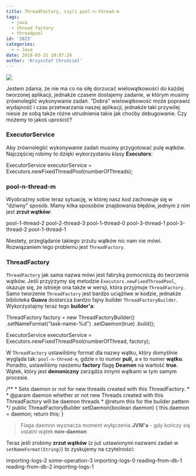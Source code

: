 ```yaml
---
title: ThreadFactory, czyli pool-n-thread-m
tags:
  - java
  - thread factory
  - threadpool
id: '2823'
categories:
  - - Java
date: 2018-03-31 10:07:24
author: 'Krzysztof Chruściel'
---
```


![](http://codecouple.pl/wp-content/uploads/2017/02/java-logo.png)

Jestem zdania, że nie ma co na siłę dorzucać wielowątkowości do każdej tworzonej aplikacji, jednakże czasem dostajemy zadanie, w którym musimy zrównoleglić wykonywanie zadań. "Dobra" wielowątkowość może poprawić wydajność i czas przetwarzania naszej aplikacji, jednakże taki przywilej niesie ze sobą także różne utrudnienia takie jak choćby debugowanie. Czy możemy to jakoś uprościć?
<!-- more -->
### ExecutorService

Aby zrównoleglić wykonywanie zadań musimy przygotować pulę wątków. Najczęściej robimy to dzięki wykorzystaniu klasy **Executors**:

ExecutorService executorService = Executors.newFixedThreadPool(numberOfThreads);

### pool-n-thread-m

Wyobraźmy sobie teraz sytuację, w której nasz kod zachowuje się w "dziwny" sposób. Mamy kilka sposobów znajdowania błędów, jednym z nim jest **zrzut wątków**:

pool-1-thread-2
pool-2-thread-3
pool-1-thread-0
pool-3-thread-1
pool-3-thread-2
pool-1-thread-1

Niestety, przeglądanie takiego zrzutu wątków nic nam nie mówi. Rozwiązaniem tego problemu jest `ThreadFactory`.

### ThreadFactory

`ThreadFactory` jak sama nazwa mówi jest fabryką pomocniczą do tworzenia wątków. Jeśli przyjrzymy się metodzie `Executors.newFixedThreadPool`, okazuje się, że istnieje ona także w wersji, która przyjmuje `ThreadFactory`. Samo tworzenie `ThreadFactory` jest bardzo uciążliwe w kodzie, jednakże biblioteka **Guava** dostarcza bardzo fajny builder `ThreadFactoryBuilder`. Wykorzystajmy teraz tego **builder'a**:

ThreadFactory factory = new ThreadFactoryBuilder()
        .setNameFormat("task-name-%d")
        .setDaemon(true)
        .build();

ExecutorService executorService = Executors.newFixedThreadPool(numberOfThread, factory);

W `ThreadFactory` ustawiliśmy format dla nazwy wątku, który domyślnie wygląda tak: `pool-n-thread-m`, gdzie `n` to numer **puli,** a `m` to numer **wątku**. Ponadto, ustawiliśmy naszemu **factory** flagę **Deamon** na wartość **true**. Wątek, który jest **demoniczny** zarządza innymi wątkami w tym samym procesie.

/\*\*
 \* Sets daemon or not for new threads created with this ThreadFactory.
 \*
 \* @param daemon whether or not new Threads created with this ThreadFactory will be daemon threads
 \* @return this for the builder pattern
 \*/
public ThreadFactoryBuilder setDaemon(boolean daemon) {
  this.daemon = daemon;
  return this;
}

> Flaga daemon wyznacza moment wyłączenia **JVM'a** - gdy kończy się ostatni wątek **non-daemon**

Teraz jeśli zrobimy **zrzut wątków** (z już ustawionymi nazwami zadań w `setNameFormat(String)`) to zyskujemy na czytelności:

importing-logs-2
some-operation-3
importing-logs-0
reading-from-db-1
reading-from-db-2
importing-logs-1